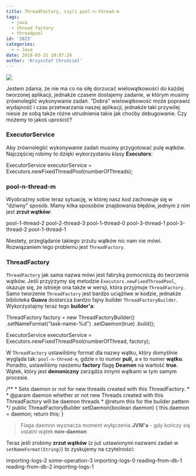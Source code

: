 ```yaml
---
title: ThreadFactory, czyli pool-n-thread-m
tags:
  - java
  - thread factory
  - threadpool
id: '2823'
categories:
  - - Java
date: 2018-03-31 10:07:24
author: 'Krzysztof Chruściel'
---
```


![](http://codecouple.pl/wp-content/uploads/2017/02/java-logo.png)

Jestem zdania, że nie ma co na siłę dorzucać wielowątkowości do każdej tworzonej aplikacji, jednakże czasem dostajemy zadanie, w którym musimy zrównoleglić wykonywanie zadań. "Dobra" wielowątkowość może poprawić wydajność i czas przetwarzania naszej aplikacji, jednakże taki przywilej niesie ze sobą także różne utrudnienia takie jak choćby debugowanie. Czy możemy to jakoś uprościć?
<!-- more -->
### ExecutorService

Aby zrównoleglić wykonywanie zadań musimy przygotować pulę wątków. Najczęściej robimy to dzięki wykorzystaniu klasy **Executors**:

ExecutorService executorService = Executors.newFixedThreadPool(numberOfThreads);

### pool-n-thread-m

Wyobraźmy sobie teraz sytuację, w której nasz kod zachowuje się w "dziwny" sposób. Mamy kilka sposobów znajdowania błędów, jednym z nim jest **zrzut wątków**:

pool-1-thread-2
pool-2-thread-3
pool-1-thread-0
pool-3-thread-1
pool-3-thread-2
pool-1-thread-1

Niestety, przeglądanie takiego zrzutu wątków nic nam nie mówi. Rozwiązaniem tego problemu jest `ThreadFactory`.

### ThreadFactory

`ThreadFactory` jak sama nazwa mówi jest fabryką pomocniczą do tworzenia wątków. Jeśli przyjrzymy się metodzie `Executors.newFixedThreadPool`, okazuje się, że istnieje ona także w wersji, która przyjmuje `ThreadFactory`. Samo tworzenie `ThreadFactory` jest bardzo uciążliwe w kodzie, jednakże biblioteka **Guava** dostarcza bardzo fajny builder `ThreadFactoryBuilder`. Wykorzystajmy teraz tego **builder'a**:

ThreadFactory factory = new ThreadFactoryBuilder()
        .setNameFormat("task-name-%d")
        .setDaemon(true)
        .build();

ExecutorService executorService = Executors.newFixedThreadPool(numberOfThread, factory);

W `ThreadFactory` ustawiliśmy format dla nazwy wątku, który domyślnie wygląda tak: `pool-n-thread-m`, gdzie `n` to numer **puli,** a `m` to numer **wątku**. Ponadto, ustawiliśmy naszemu **factory** flagę **Deamon** na wartość **true**. Wątek, który jest **demoniczny** zarządza innymi wątkami w tym samym procesie.

/\*\*
 \* Sets daemon or not for new threads created with this ThreadFactory.
 \*
 \* @param daemon whether or not new Threads created with this ThreadFactory will be daemon threads
 \* @return this for the builder pattern
 \*/
public ThreadFactoryBuilder setDaemon(boolean daemon) {
  this.daemon = daemon;
  return this;
}

> Flaga daemon wyznacza moment wyłączenia **JVM'a** - gdy kończy się ostatni wątek **non-daemon**

Teraz jeśli zrobimy **zrzut wątków** (z już ustawionymi nazwami zadań w `setNameFormat(String)`) to zyskujemy na czytelności:

importing-logs-2
some-operation-3
importing-logs-0
reading-from-db-1
reading-from-db-2
importing-logs-1